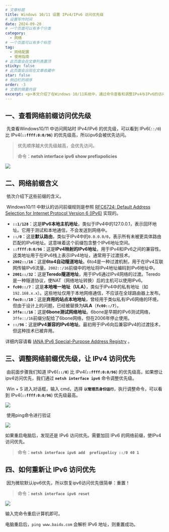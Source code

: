 ```yaml
---
# 文章标题
title: Windows 10/11 设置 IPv4/IPv6 访问优先级
# 设置写作时间
date: 2024-09-20
# 一个页面可以有多个分类
category:
  - 网络
# 一个页面可以有多个标签
tag:
  - 网络配置
  - 使用指南
# 此页面会在文章列表置顶
sticky: false
# 此页面会出现在文章收藏中
star: false
# 侧边栏的顺序
order: -3
# 文章的摘要内容
excerpt: <p>本文介绍了在Windows 10/11系统中，通过命令查看和调整IPv4与IPv6的访问优先级，并提供了切换优先级和重置为默认设置的方法。</p>
---
```


## 一、查看网络前缀访问优先级

​	先查看Windows10/11 中访问网站时 IPv4/IPv6 的优先级，可以看到 IPv6(`::/0`)比 IPv4(**`::ffff:0:0/96`**) 的优先级高，所以ipv6会被优先访问。

> 优先顺序越大优先级越高，会优先访问。
>
> 命令：**netsh interface ipv6 show prefixpolicies**

![](https://my-img.675222.xyz/fantasy-biji/2024/09/1405768e12b6fd29d031d2981a4c7aaf.png)

## 二、网络前缀含义

​	依次介绍下这些前缀的含义。

​	Windows10/11 中默认的访问前缀规则是参照 [RFC6724: Default Address Selection for Internet Protocol Version 6 (IPv6)](https://www.rfc-editor.org/rfc/rfc6724#section-2.1) 实现的。

- **`::1/128`**：这是**IPv6本地主机地址**，类似于IPv4中的127.0.0.1，表示回环地址。它用于测试和本地通信，不会发送到网络中。
- **`::/0`**：这是**默认路由**，类似于IPv4中的`0.0.0.0/0`，表示所有未被更具体路由匹配的IPv6地址。这意味着这个前缀包含整个IPv6地址空间。
- **`::ffff:0:0/96`**：这是**IPv4映射的IPv6地址**，用于IPv4和IPv6之间的兼容性。这类地址用于在IPv6栈上表示IPv4地址，通常用于过渡技术。
- **`2002::/16`**：这是**6to4自动隧道地址**。6to4是一种过渡机制，用于在IPv4互联网传输IPv6流量。`2002::/16`前缀中的地址将IPv4地址编码到IPv6地址中。
- **`2001::/32`**：这是**Teredo隧道地址**，用于IPv6通过IPv4网络的过渡。Teredo是一种隧道协议，使NAT（网络地址转换）后的主机可以使用IPv6。
- **`fc00::/7`**：这是**本地唯一地址（ULA）**，类似于IPv4中的私有地址（如`192.168.x.x`）。这些地址仅用于本地网络通信，不应该在全球路由器上发布。
- **`fec0::/10`**：这是**弃用的站点本地地址**，曾经用于类似私有IPv6网络的环境，但由于设计上的问题，已经被替换为**ULA**（**`fc00::/7`**）。
- **`3ffe::/16`**：这是**6bone测试网络地址**。6bone是早期的IPv6测试网络，`3ffe::/16`前缀分配给了6bone网络，但在2006年停止使用。
- **`::/96`**：这是**IPv4兼容的IPv6地址**。最初用于IPv6向后兼容IPv4的过渡技术，但这种技术已被弃用。

详细内容请看 [IANA IPv6 Special-Purpose Address Registry](https://www.iana.org/assignments/iana-ipv6-special-registry/iana-ipv6-special-registry.xhtml) 。

## 三、调整网络前缀优先级，让 IPv4 访问优先

​	由前面步骤我们知道 IPv6(**`::/0`**) 比 IPv4(**`::ffff:0:0/96`**) 的优先级高，如果想让ipv4访问优先，我们通过 **`netsh interface ipv6`** 命令调整优先级。

​	Win + S 进入对话框，输入 cmd，选择 **`以管理员身份运行`**，执行调整命令，可以看到 IPv4(**`::ffff:0:0/96`**) 优先级最高。

![](https://my-img.675222.xyz/fantasy-biji/2024/09/1a5018d2dd6815d088156af60ba9d01e.png)

​	使用ping命令进行验证

![](https://my-img.675222.xyz/fantasy-biji/2024/09/8c4ceb2c99732c334d465c8e4acda11e.png)

如果重启电脑后，发现还是 IPv6 访问优先。需要加回 IPv6 的网络前缀，使IPv4 访问优先。

> 命令：**`netsh interface ipv6 add  prefixpolicy ::/0 40 1`**

## 四、如何重新让 IPv6 访问优先

​	因为微软默认ipv6优先，所以恢复ipv6访问优先很简单：重置！

> 命令：**`netsh interface ipv6 reset`**

![](https://my-img.675222.xyz/fantasy-biji/2024/09/81bbc62658480ca3e8050a4435a2a1c3.png)

输入完命令重启计算机即可。

电脑重启后，`ping www.baidu.com` 会解析 IPv6 地址，则重置成功。
